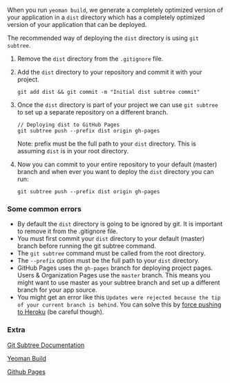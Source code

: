 When you run ```yeoman build```, we generate a completely optimized version of your application in a ```dist``` directory which has a completely optimized version of your application that can be deployed.

The recommended way of deploying the ```dist``` directory is using ```git subtree```.

1. Remove the ```dist``` directory from the ```.gitignore``` file.


2. Add the ```dist``` directory to your repository and commit it with your project.

   ```
   git add dist && git commit -m "Initial dist subtree commit"
   ```

3. Once the ```dist``` directory is part of your project we can use ```git subtree``` to set up a separate repository on a different branch.

   ```
   // Deploying dist to GitHub Pages
   git subtree push --prefix dist origin gh-pages
   ```

   Note: prefix must be the full path to your ```dist``` directory. This is assuming ```dist``` is in your root directory.


4. Now you can commit to your entire repository to your default (master) branch and when ever you want to deploy the ```dist``` directory you can run:

   ```
   git subtree push --prefix dist origin gh-pages
   ```



### Some common errors
 * By default the ```dist``` directory is going to be ignored by git. It is important to remove it from the .gitignore file.
 * You must first commit your ```dist``` directory to your default (master) branch before running the git subtree command.
 * The ```git subtree``` command must be called from the root directory.
 * The ```--prefix``` option must be the full path to your ```dist``` directory.
 * GitHub Pages uses the ```gh-pages``` branch for deploying project pages. Users & Organization Pages use the ```master``` branch. This means you might want to use master as your subtree branch and set up a different branch for your app source.
 * You might get an error like this `Updates were rejected because the tip of your current branch is behind`. You can solve this by [force pushing to Heroku](http://stackoverflow.com/a/13403588/64949) (be careful though).


### Extra
 [Git Subtree Documentation](https://github.com/git/git/blob/master/contrib/subtree/git-subtree.txt)

 [Yeoman Build](https://github.com/yeoman/yeoman/wiki/yeoman-build)

 [Github Pages](https://help.github.com/articles/user-organization-and-project-pages)